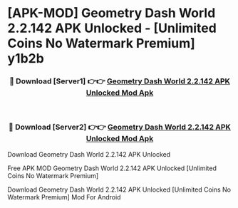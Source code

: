 # [APK-MOD] Geometry Dash World 2.2.142 APK Unlocked - [Unlimited Coins No Watermark Premium] y1b2b



<div align="center">
<h3>🔴 Download [Server1] 👉👉 <a href="https://momento.my/?title=Geometry_Dash_World_2.2.142_APK_Unlocked">Geometry Dash World 2.2.142 APK Unlocked Mod Apk</a></h3><br>

<h3>🔴 Download [Server2] 👉👉 <a href="https://momento.my/?title=Geometry_Dash_World_2.2.142_APK_Unlocked">Geometry Dash World 2.2.142 APK Unlocked Mod Apk</a></h3>
</div>



Download Geometry Dash World 2.2.142 APK Unlocked 

Free APK MOD Geometry Dash World 2.2.142 APK Unlocked [Unlimited Coins No Watermark Premium]

Download Geometry Dash World 2.2.142 APK Unlocked [Unlimited Coins No Watermark Premium] Mod For Android
